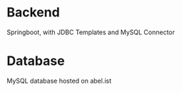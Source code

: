 # Backend
Springboot, with JDBC Templates and MySQL Connector
# Database
MySQL database hosted on abel.ist
